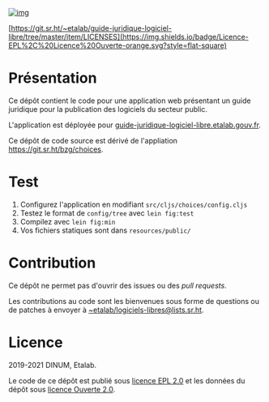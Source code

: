 [![img](https://archive.softwareheritage.org/badge/origin/https://github.com/etalab/guide-juridique-logiciel-libre/?style=.svg)](https://archive.softwareheritage.org/browse/origin/https://github.com/etalab/guide-juridique-logiciel-libre/)

[https://git.sr.ht/~etalab/guide-juridique-logiciel-libre/tree/master/item/LICENSES](https://img.shields.io/badge/Licence-EPL%2C%20Licence%20Ouverte-orange.svg?style=flat-square)


# Présentation

Ce dépôt contient le code pour une application web présentant un guide
juridique pour la publication des logiciels du secteur public.

L'application est déployée pour
[guide-juridique-logiciel-libre.etalab.gouv.fr](https://guide-juridique-logiciel-libre.etalab.gouv.fr).

Ce dépôt de code source est dérivé de l'appliation
<https://git.sr.ht/bzg/choices>.


# Test

1.  Configurez l'application en modifiant `src/cljs/choices/config.cljs`
2.  Testez le format de `config/tree` avec `lein fig:test`
3.  Compilez avec `lein fig:min`
4.  Vos fichiers statiques sont dans `resources/public/`


# Contribution

Ce dépôt ne permet pas d'ouvrir des issues ou des *pull requests*.

Les contributions au code sont les bienvenues sous forme de questions
ou de patches à envoyer à [~etalab/logiciels-libres@lists.sr.ht](mailto:~etalab/logiciels-libres@lists.sr.ht).


# Licence

2019-2021 DINUM, Etalab.

Le code de ce dépôt est publié sous [licence EPL 2.0](LICENSES/LICENSE-EPL-2.0.md) et les données du
dépôt sous [licence Ouverte 2.0](LICENSES/LICENSE-Etalab-2.0.txt).

